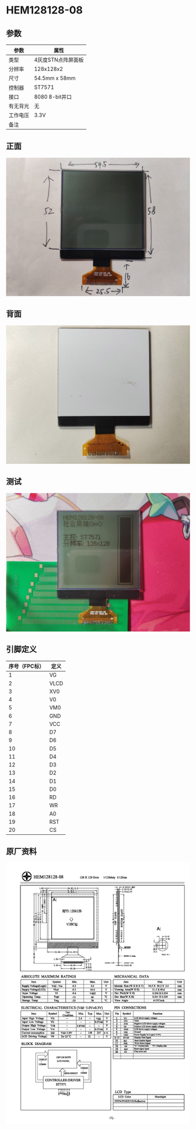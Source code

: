 # HEM128128-08

## 参数

| 参数     | 属性               |
| -------- | ------------------ |
| 类型     | 4灰度STN点阵屏面板 |
| 分辨率   | 128x128x2          |
| 尺寸     | 54.5mm x 58mm      |
| 控制器   | ST7571             |
| 接口     | 8080 8-bit并口     |
| 有无背光 | 无                 |
| 工作电压 | 3.3V               |
| 备注     |                    |

## 正面

![正面](正面.jpg)

## 背面

![背面](背面.jpg)

## 测试

![测试](测试.jpg)

## 引脚定义

| 序号（FPC标） | 定义 |
| ------------- | ---- |
| 1             | VG   |
| 2             | VLCD |
| 3             | XV0  |
| 4             | V0   |
| 5             | VM0  |
| 6             | GND  |
| 7             | VCC  |
| 8             | D7   |
| 9             | D6   |
| 10            | D5   |
| 11            | D4   |
| 12            | D3   |
| 13            | D2   |
| 14            | D1   |
| 15            | D0   |
| 16            | RD   |
| 17            | WR   |
| 18            | A0   |
| 19            | RST  |
| 20            | CS   |

## 原厂资料

![](原厂资料.jpg)